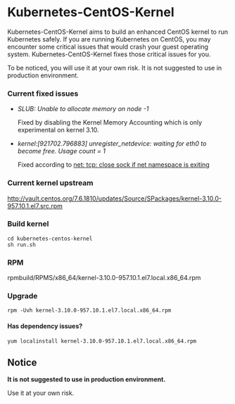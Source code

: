 # Kubernetes-CentOS-Kernel

Kubernetes-CentOS-Kernel aims to build an enhanced CentOS kernel to run Kubernetes safely. If you are running Kubernetes on CentOS, you may encounter some critical issues that would crash your guest operating system. Kubernetes-CentOS-Kernel fixes those critical issues for you.

To be noticed, you will use it at your own risk. It is not suggested to use in production environment.


### Current fixed issues
* *SLUB: Unable to allocate memory on node -1*

  Fixed by disabling the Kernel Memory Accounting which is only experimental on kernel 3.10.
  
* *kernel:[921702.796883] unregister_netdevice: waiting for eth0 to become free. Usage count = 1*

  Fixed according to [net: tcp: close sock if net namespace is exiting](https://github.com/torvalds/linux/commit/4ee806d51176ba7b8ff1efd81f271d7252e03a1d)

### Current kernel upstream
http://vault.centos.org/7.6.1810/updates/Source/SPackages/kernel-3.10.0-957.10.1.el7.src.rpm

### Build kernel

```
cd kubernetes-centos-kernel
sh run.sh
```

### RPM

rpmbuild/RPMS/x86_64/kernel-3.10.0-957.10.1.el7.local.x86_64.rpm

### Upgrade
```
rpm -Uvh kernel-3.10.0-957.10.1.el7.local.x86_64.rpm
```

#### Has dependency issues?
```
yum localinstall kernel-3.10.0-957.10.1.el7.local.x86_64.rpm
```

## Notice

**It is not suggested to use in production environment.**

Use it at your own risk.
